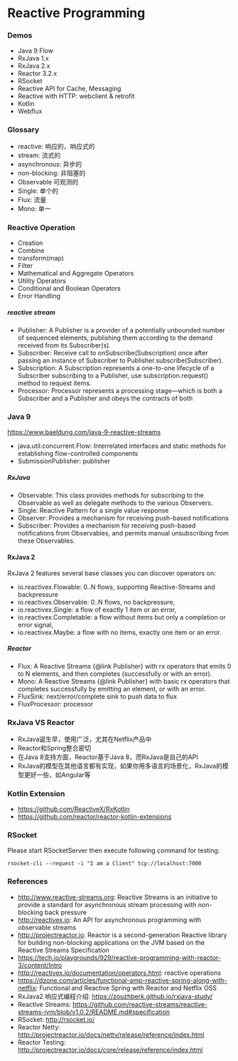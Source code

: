 Reactive Programming
====================

### Demos

* Java 9 Flow
* RxJava 1.x
* RxJava 2.x
* Reactor 3.2.x
* RSocket
* Reactive API for Cache, Messaging
* Reactive with HTTP: webclient & retrofit
* Kotlin
* Webflux

### Glossary

* reactive: 响应的，响应式的
* stream: 流式的
* asynchronous: 异步的
* non-blocking: 非阻塞的
* Observable 可观测的
* Single: 单个的
* Flux: 流量
* Mono: 单一

### Reactive Operation

* Creation
* Combine
* transform(map)
* Filter
* Mathematical and Aggregate Operators
* Utility Operators
* Conditional and Boolean Operators
* Error Handling

##### reactive stream

* Publisher: A Publisher is a provider of a potentially unbounded number of sequenced elements, publishing them according to the demand received from its Subscriber(s).
* Subscriber: Receive call to onSubscribe(Subscription) once after passing an instance of Subscriber to Publisher.subscribe(Subscriber).
* Subscription: A Subscription represents a one-to-one lifecycle of a Subscriber subscribing to a Publisher, use subscription.request() method to request items.
* Processor:  Processor represents a processing stage—which is both a Subscriber and a Publisher and obeys the contracts of both

### Java 9

https://www.baeldung.com/java-9-reactive-streams

* java.util.concurrent.Flow: Interrelated interfaces and static methods for establishing flow-controlled components
* SubmissionPublisher: publisher

##### RxJava

* Observable: This class provides methods for subscribing to the Observable as well as delegate methods to the various Observers.
* Single: Reactive Pattern for a single value response
* Observer: Provides a mechanism for receiving push-based notifications
* Subscriber: Provides a mechanism for receiving push-based notifications from Observables, and permits manual unsubscribing from these Observables.

#### RxJava 2

RxJava 2 features several base classes you can discover operators on:

* io.reactivex.Flowable: 0..N flows, supporting Reactive-Streams and backpressure
* io.reactivex.Observable: 0..N flows, no backpressure,
* io.reactivex.Single: a flow of exactly 1 item or an error,
* io.reactivex.Completable: a flow without items but only a completion or error signal,
* io.reactivex.Maybe: a flow with no items, exactly one item or an error.

##### Reactor

* Flux: A Reactive Streams {@link Publisher} with rx operators that emits 0 to N elements, and then completes  (successfully or with an error).
* Mono: A Reactive Streams {@link Publisher} with basic rx operators that completes successfully by emitting an element, or with an error.
* FluxSink: next/error/complete sink to push data to flux
* FluxProcessor: processor

### RxJava VS Reactor

* RxJava诞生早，使用广泛，尤其在Netflix产品中
* Reactor和Spring整合密切
* 在Java 8支持方面，Reactor基于Java 8，而RxJava是自己的API
* RxJava的模型在其他语言都有实现，如果你用多语言的场景化，RxJava的模型更好一些，如Angular等

### Kotlin Extension

* https://github.com/ReactiveX/RxKotlin
* https://github.com/reactor/reactor-kotlin-extensions

### RSocket
Please start RSocketServer then execute following command for testing:
```
rsocket-cli --request -i "I am a Client" tcp://localhost:7000
```

###  References

* http://www.reactive-streams.org: Reactive Streams is an initiative to provide a standard for asynchronous stream processing with non-blocking back pressure
* http://reactivex.io: An API for asynchronous programming with observable streams
* http://projectreactor.io: Reactor is a second-generation Reactive library for building non-blocking applications on the JVM based on the Reactive Streams Specification
* https://tech.io/playgrounds/929/reactive-programming-with-reactor-3/content/Intro
* http://reactivex.io/documentation/operators.html: reactive operations
* https://dzone.com/articles/functional-amp-reactive-spring-along-with-netflix: Functional and Reactive Spring with Reactor and Netflix OSS
* RxJava2 响应式编程介绍: https://zouzhberk.github.io/rxjava-study/
* Reactive Streams: https://github.com/reactive-streams/reactive-streams-jvm/blob/v1.0.2/README.md#specification
* RSocket: http://rsocket.io/
* Reactor Netty: http://projectreactor.io/docs/netty/release/reference/index.html
* Reactor Testing: http://projectreactor.io/docs/core/release/reference/index.html
